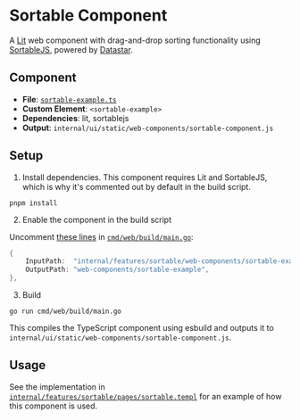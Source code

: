 # Sortable Component

A [Lit](https://lit.dev/) web component with drag-and-drop sorting functionality using [SortableJS](https://github.com/SortableJS/Sortable), powered by [Datastar](https://github.com/starfederation/datastar).

## Component

- **File**: [`sortable-example.ts`](./sortable-example.ts)
- **Custom Element**: `<sortable-example>`
- **Dependencies**: lit, sortablejs
- **Output**: `internal/ui/static/web-components/sortable-component.js`

## Setup

1. Install dependencies. This component requires Lit and SortableJS, which is why it's commented out by default in the build script.

```shell
pnpm install
```

2. Enable the component in the build script

Uncomment [these lines](../../../../cmd/web/build/main.go#L31-L34) in [`cmd/web/build/main.go`](../../../../cmd/web/build/main.go):

```go
{
    InputPath:  "internal/features/sortable/web-components/sortable-example.ts",
    OutputPath: "web-components/sortable-example",
},
```

3. Build

```shell
go run cmd/web/build/main.go
```

This compiles the TypeScript component using esbuild and outputs it to `internal/ui/static/web-components/sortable-component.js`.

## Usage

See the implementation in [`internal/features/sortable/pages/sortable.templ`](../pages/sortable.templ) for an example of how this component is used.

